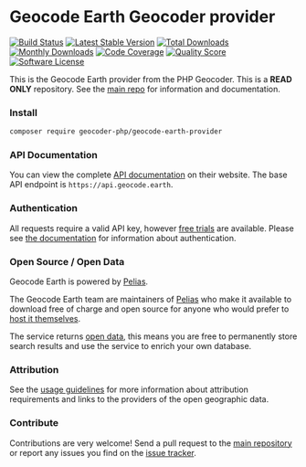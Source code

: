 # Geocode Earth Geocoder provider
[![Build Status](https://travis-ci.org/geocoder-php/geocode-earth-provider.svg?branch=master)](http://travis-ci.org/geocoder-php/geocode-earth-provider)
[![Latest Stable Version](https://poser.pugx.org/geocoder-php/geocode-earth-provider/v/stable)](https://packagist.org/packages/geocoder-php/geocode-earth-provider)
[![Total Downloads](https://poser.pugx.org/geocoder-php/geocode-earth-provider/downloads)](https://packagist.org/packages/geocoder-php/geocode-earth-provider)
[![Monthly Downloads](https://poser.pugx.org/geocoder-php/geocode-earth-provider/d/monthly.png)](https://packagist.org/packages/geocoder-php/geocode-earth-provider)
[![Code Coverage](https://img.shields.io/scrutinizer/coverage/g/geocoder-php/geocode-earth-provider.svg?style=flat-square)](https://scrutinizer-ci.com/g/geocoder-php/geocode-earth-provider)
[![Quality Score](https://img.shields.io/scrutinizer/g/geocoder-php/geocode-earth-provider.svg?style=flat-square)](https://scrutinizer-ci.com/g/geocoder-php/geocode-earth-provider)
[![Software License](https://img.shields.io/badge/license-MIT-brightgreen.svg?style=flat-square)](LICENSE)

This is the Geocode Earth provider from the PHP Geocoder. This is a **READ ONLY** repository. See the
[main repo](https://github.com/geocoder-php/Geocoder) for information and documentation.

### Install

```bash
composer require geocoder-php/geocode-earth-provider
```

### API Documentation

You can view the complete [API documentation](https://geocode.earth/docs) on their website.
The base API endpoint is `https://api.geocode.earth`.

### Authentication

All requests require a valid API key, however [free trials](https://geocode.earth/) are available.
Please see [the documentation](https://geocode.earth/docs) for information about authentication.

### Open Source / Open Data

Geocode Earth is powered by [Pelias](https://github.com/geocoder-php/Geocoder/tree/master/src/Provider/Pelias).

The Geocode Earth team are maintainers of [Pelias](https://github.com/pelias/pelias) who make it available to download free of charge and open source for anyone who would prefer to [host it themselves](https://github.com/pelias/docker).

The service returns [open data](https://geocode.earth/sources), this means you are free to permanently store search results and use the service to enrich your own database.

### Attribution

See the [usage guidelines](https://geocode.earth/guidelines) for more information about attribution requirements and links to the providers of the open geographic data.

### Contribute

Contributions are very welcome! Send a pull request to the [main repository](https://github.com/geocoder-php/Geocoder) or report any issues you find on the [issue tracker](https://github.com/geocoder-php/Geocoder/issues).
